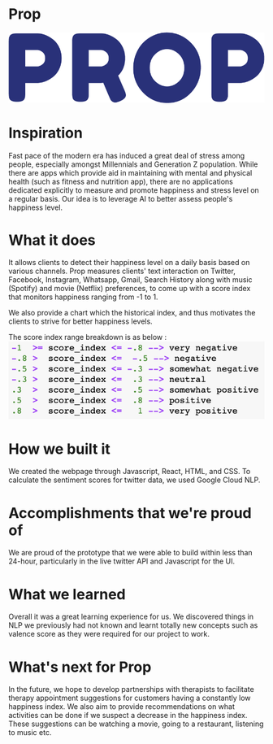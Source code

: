 # Prop

![alt text](https://github.com/jsiwu94/dubhacks/blob/master/72161681_455228788672444_4484030811477114880_n.png)


# Inspiration
Fast pace of the modern era has induced a great deal of stress among people, especially amongst Millennials and Generation Z population. While there are apps which provide aid in maintaining with mental and physical health (such as fitness and nutrition app), there are no applications dedicated explicitly to measure and promote happiness and stress level on a regular basis. 
Our idea is to leverage AI to better assess people's happiness level.

# What it does
It allows clients to detect their happiness level on a daily basis based on various channels. Prop measures clients' text interaction on Twitter, Facebook, Instagram, Whatsapp, Gmail, Search History along with music (Spotify) and movie (Netflix) preferences, to come up with a score index that monitors happiness ranging from -1 to 1.

We also provide a chart which the historical index, and thus motivates the clients to strive for better happiness levels.

The score index range breakdown is as below :
![alt text](https://github.com/jsiwu94/dubhacks/blob/master/Screen%20Shot%202019-10-13%20at%205.00.03%20AM.png)


# How we built it
We created the webpage through Javascript, React, HTML, and CSS. 
To calculate the sentiment scores for twitter data, we used Google Cloud NLP.


# Accomplishments that we're proud of
We are proud of the prototype that we were able to build within less than 24-hour, particularly in the live twitter API and Javascript for the UI.

# What we learned
Overall it was a great learning experience for us. We discovered things in NLP we previously had not known and learnt totally new concepts such as valence score as they were required for our project to work.

# What's next for Prop
In the future, we hope to develop partnerships with therapists to facilitate therapy appointment suggestions for customers having a constantly low happiness index. We also aim to provide recommendations on what activities can be done if we suspect a decrease in the happiness index. These suggestions can be watching a movie, going to a restaurant, listening to music etc. 
